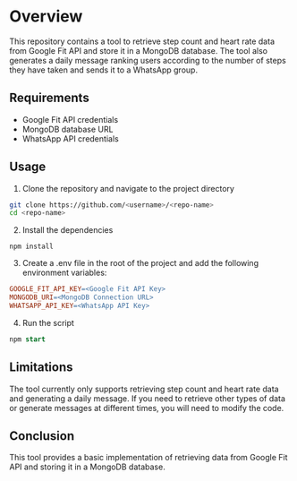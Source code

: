 # Overview
This repository contains a tool to retrieve step count and heart rate data from Google Fit API and store it in a MongoDB database. The tool also generates a daily message ranking users according to the number of steps they have taken and sends it to a WhatsApp group.

## Requirements
- Google Fit API credentials
- MongoDB database URL
- WhatsApp API credentials

## Usage
1. Clone the repository and navigate to the project directory
```bash
git clone https://github.com/<username>/<repo-name>
cd <repo-name>
```
2. Install the dependencies
```
npm install
```
3. Create a .env file in the root of the project and add the following environment variables:
```makefile
GOOGLE_FIT_API_KEY=<Google Fit API Key>
MONGODB_URI=<MongoDB Connection URL>
WHATSAPP_API_KEY=<WhatsApp API Key>
```
4. Run the script
```sql
npm start
```

## Limitations
The tool currently only supports retrieving step count and heart rate data and generating a daily message. If you need to retrieve other types of data or generate messages at different times, you will need to modify the code.

## Conclusion
This tool provides a basic implementation of retrieving data from Google Fit API and storing it in a MongoDB database. 
